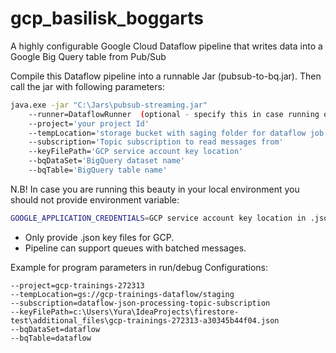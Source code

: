 # gcp_basilisk_boggarts
A highly configurable Google Cloud Dataflow pipeline that writes data into a Google Big Query table from Pub/Sub

Compile this Dataflow pipeline into a runnable Jar (pubsub-to-bq.jar). Then call the jar with following parameters:

```bash
java.exe -jar "C:\Jars\pubsub-streaming.jar" 
    --runner=DataflowRunner  (optional - specify this in case running on GCP)
    --project='your project Id'
    --tempLocation='storage bucket with saging folder for dataflow job'
    --subscription='Topic subscription to read messages from'
    --keyFilePath='GCP service account key location'
    --bqDataSet='BigQuery dataset name'
    --bqTable='BigQuery table name'
```
N.B! In case you are running this beauty in your local environment you should not provide environment variable: 
```bash
GOOGLE_APPLICATION_CREDENTIALS=GCP service account key location in .json format
```

- Only provide .json key files for GCP.
- Pipeline can support queues with batched messages.

Example for program parameters in run/debug Configurations:
```
--project=gcp-trainings-272313
--tempLocation=gs://gcp-trainings-dataflow/staging
--subscription=dataflow-json-processing-topic-subscription
--keyFilePath=c:\Users\Yura\IdeaProjects\firestore-test\additional_files\gcp-trainings-272313-a30345b44f04.json
--bqDataSet=dataflow
--bqTable=dataflow
```